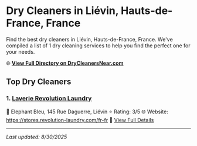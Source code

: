 # Dry Cleaners in Liévin, Hauts-de-France, France

Find the best dry cleaners in Liévin, Hauts-de-France, France. We've compiled a list of 1 dry cleaning services to help you find the perfect one for your needs.

🌐 **[View Full Directory on DryCleanersNear.com](https://drycleanersnear.com/city/France/Hauts-de-France/Li%C3%A9vin)**

## Top Dry Cleaners

### 1. [Laverie Revolution Laundry](https://drycleanersnear.com/dryCleaner/68ae6788c95ff2c6096b1495/laverie-revolution-laundry)
📍 Elephant Bleu, 145 Rue Daguerre, Liévin
⭐ Rating: 3/5
🌐 Website: https://stores.revolution-laundry.com/fr-fr
🔗 [View Full Details](https://drycleanersnear.com/dryCleaner/68ae6788c95ff2c6096b1495/laverie-revolution-laundry)


---

*Last updated: 8/30/2025*
